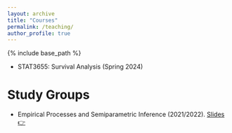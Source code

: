 ```yaml
---
layout: archive
title: "Courses"
permalink: /teaching/
author_profile: true
---
```


{% include base_path %}

- STAT3655: Survival Analysis (Spring 2024)

Study Groups
======
- Empirical Processes and Semiparametric Inference (2021/2022). [Slides 👉](/teaching/epsi-study-group)

